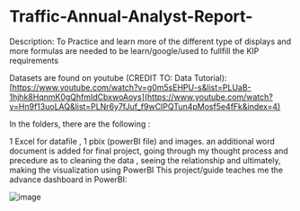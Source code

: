 # Traffic-Annual-Analyst-Report-

Description: To Practice and learn more of the different type of displays and more formulas are needed to be learn/google/used to fullfill the KIP requirements 

Datasets are found on youtube (CREDIT TO: Data Tutorial): [https://www.youtube.com/watch?v=g0m5sEHPU-s&list=PLUaB-1hjhk8HqnmK0gQhfmIdCbxwoAoys](https://www.youtube.com/watch?v=Hn9f13uoLAQ&list=PLNr6y7fJuf_f9wCIPQTun4pMosf5e4fFk&index=4)

In the folders, there are the following :

1 Excel for datafile , 1 pbix (powerBI file) and images.
an additional word document is added for final project, going through my thought process and precedure as to cleaning the data , seeing the relationship and ultimately, making the visualization using PowerBI
This project/guide teaches me the advance dashboard in PowerBI:

![image](https://github.com/user-attachments/assets/8f53a1b3-00a3-4969-ae3b-feb170cc80bd)
